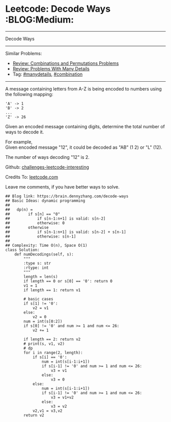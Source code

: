# Leetcode: Decode Ways     :BLOG:Medium:


---

Decode Ways  

---

Similar Problems:  
-   [Review: Combinations and Permutations Problems](https://brain.dennyzhang.com/review-combination)
-   [Review: Problems With Many Details](https://brain.dennyzhang.com/review-manydetails)
-   Tag: [#manydetails](https://brain.dennyzhang.com/tag/manydetails), [#combination](https://brain.dennyzhang.com/tag/combination)

---

A message containing letters from A-Z is being encoded to numbers using the following mapping:  

    'A' -> 1
    'B' -> 2
    ...
    'Z' -> 26

Given an encoded message containing digits, determine the total number of ways to decode it.  

For example,  
Given encoded message "12", it could be decoded as "AB" (1 2) or "L" (12).  

The number of ways decoding "12" is 2.  

Github: [challenges-leetcode-interesting](https://github.com/DennyZhang/challenges-leetcode-interesting/tree/master/decode-ways)  

Credits To: [leetcode.com](https://leetcode.com/problems/decode-ways/description/)  

Leave me comments, if you have better ways to solve.  

    ## Blog link: https://brain.dennyzhang.com/decode-ways
    ## Basic Ideas: dynamic programming
    ##   
    ##   dp(n) = 
    ##        if s[n] == "0"
    ##            if s[n-1:n+1] is valid: s[n-2]
    ##            otherwise: 0
    ##        otherwise
    ##            if s[n-1:n+1] is valid: s[n-2] + s[n-1]
    ##            otherwise: s[n-1]
    ##
    ## Complexity: Time O(n), Space O(1)
    class Solution:
        def numDecodings(self, s):
            """
            :type s: str
            :rtype: int
            """
            length = len(s)
            if length == 0 or s[0] == '0': return 0
            v1 = 1
            if length == 1: return v1
    
            # basic cases
            if s[1] != '0':
                v2 = v1
            else:
                v2 = 0
            num = int(s[0:2])
            if s[0] != '0' and num >= 1 and num <= 26:
                v2 += 1
    
            if length == 2: return v2
            # print(s, v1, v2)
            # dp
            for i in range(2, length):
                if s[i] == '0':
                    num = int(s[i-1:i+1])
                    if s[i-1] != '0' and num >= 1 and num <= 26:
                        v3 = v1
                    else:
                        v3 = 0
                else:
                    num = int(s[i-1:i+1])
                    if s[i-1] != '0' and num >= 1 and num <= 26:
                        v3 = v1+v2
                    else:
                        v3 = v2
                v2,v1 = v3,v2
            return v2